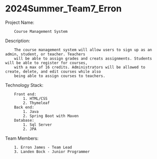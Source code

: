 # 2024Summer_Team7_Erron

Project Name:	
```
 	Course Management System
```
Description:
```
    The course management system will allow users to sign up as an admin, student, or teacher. Teachers 
    will be able to assign grades and creats assignments. Students will be able to register for courses,
    with a max of 16 credits. Administrators will be allowed to create, delete, and edit courses while also
    being able to assign courses to teachers. 
```
Technology Stack:
```
	Front end:
		1. HTML/CSS
		2. Thymeleaf
	Back end:
		1. Java
		2. Spring Boot with Maven
	Database:
		1. Sql Server
		2. JPA
```
Team Members:
```
    1. Erron James - Team Lead
    3. Landen Bock - Junior Programmer
```
